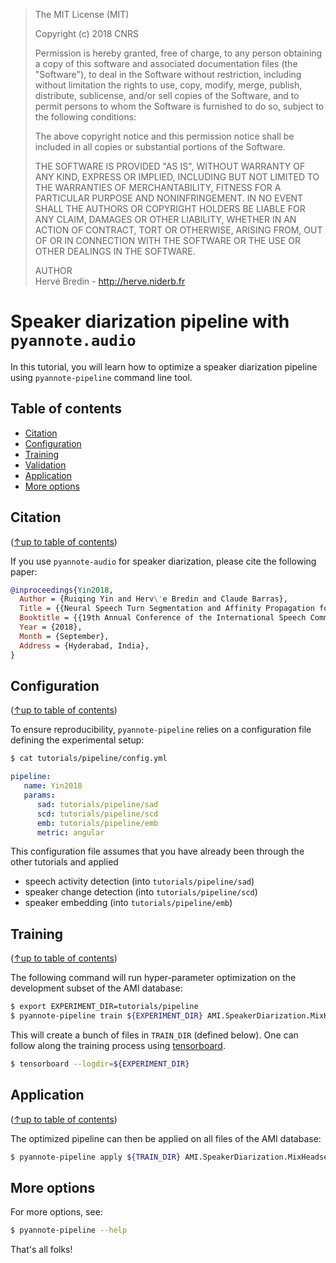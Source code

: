 > The MIT License (MIT)
>
> Copyright (c) 2018 CNRS
>
> Permission is hereby granted, free of charge, to any person obtaining a copy
> of this software and associated documentation files (the "Software"), to deal
> in the Software without restriction, including without limitation the rights
> to use, copy, modify, merge, publish, distribute, sublicense, and/or sell
> copies of the Software, and to permit persons to whom the Software is
> furnished to do so, subject to the following conditions:
>
> The above copyright notice and this permission notice shall be included in all
> copies or substantial portions of the Software.
>
> THE SOFTWARE IS PROVIDED "AS IS", WITHOUT WARRANTY OF ANY KIND, EXPRESS OR
> IMPLIED, INCLUDING BUT NOT LIMITED TO THE WARRANTIES OF MERCHANTABILITY,
> FITNESS FOR A PARTICULAR PURPOSE AND NONINFRINGEMENT. IN NO EVENT SHALL THE
> AUTHORS OR COPYRIGHT HOLDERS BE LIABLE FOR ANY CLAIM, DAMAGES OR OTHER
> LIABILITY, WHETHER IN AN ACTION OF CONTRACT, TORT OR OTHERWISE, ARISING FROM,
> OUT OF OR IN CONNECTION WITH THE SOFTWARE OR THE USE OR OTHER DEALINGS IN THE
> SOFTWARE.
>
> AUTHOR  
> Hervé Bredin - http://herve.niderb.fr

# Speaker diarization pipeline with `pyannote.audio`

In this tutorial, you will learn how to optimize a speaker diarization pipeline using `pyannote-pipeline` command line tool.

## Table of contents
- [Citation](#citation)
- [Configuration](#configuration)
- [Training](#training)
- [Validation](#validation)
- [Application](#application)
- [More options](#more-options)

## Citation
([↑up to table of contents](#table-of-contents))

If you use `pyannote-audio` for speaker diarization, please cite the following paper:

```bibtex
@inproceedings{Yin2018,
  Author = {Ruiqing Yin and Herv\'e Bredin and Claude Barras},
  Title = {{Neural Speech Turn Segmentation and Affinity Propagation for Speaker Diarization}},
  Booktitle = {{19th Annual Conference of the International Speech Communication Association, Interspeech 2018}},
  Year = {2018},
  Month = {September},
  Address = {Hyderabad, India},
}
```

## Configuration
([↑up to table of contents](#table-of-contents))

To ensure reproducibility, `pyannote-pipeline` relies on a configuration file defining the experimental setup:

```bash
$ cat tutorials/pipeline/config.yml
```
```yaml
pipeline:
   name: Yin2018
   params:
      sad: tutorials/pipeline/sad
      scd: tutorials/pipeline/scd
      emb: tutorials/pipeline/emb
      metric: angular
```

This configuration file assumes that you have already been through the other tutorials and applied
  - speech activity detection (into `tutorials/pipeline/sad`)
  - speaker change detection (into `tutorials/pipeline/scd`)
  - speaker embedding (into `tutorials/pipeline/emb`)


## Training
([↑up to table of contents](#table-of-contents))

The following command will run hyper-parameter optimization on the development subset of the AMI database:

```bash
$ export EXPERIMENT_DIR=tutorials/pipeline
$ pyannote-pipeline train ${EXPERIMENT_DIR} AMI.SpeakerDiarization.MixHeadset
```

This will create a bunch of files in `TRAIN_DIR` (defined below).
One can follow along the training process using [tensorboard](https://github.com/tensorflow/tensorboard).
```bash
$ tensorboard --logdir=${EXPERIMENT_DIR}
```

## Application
([↑up to table of contents](#table-of-contents))

The optimized pipeline can then be applied on all files of the AMI database:

```bash
$ pyannote-pipeline apply ${TRAIN_DIR} AMI.SpeakerDiarization.MixHeadset /path/to/pipeline/output
```

## More options

For more options, see:

```bash
$ pyannote-pipeline --help
```

That's all folks!
